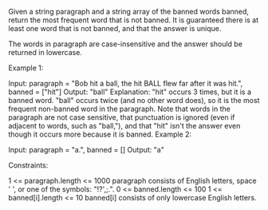 Given a string paragraph and a string array of the banned words banned, return the most frequent word that is not banned. It is guaranteed there is at least one word that is not banned, and that the answer is unique.

The words in paragraph are case-insensitive and the answer should be returned in lowercase.

 

Example 1:

Input: paragraph = "Bob hit a ball, the hit BALL flew far after it was hit.", banned = ["hit"]
Output: "ball"
Explanation: 
"hit" occurs 3 times, but it is a banned word.
"ball" occurs twice (and no other word does), so it is the most frequent non-banned word in the paragraph. 
Note that words in the paragraph are not case sensitive,
that punctuation is ignored (even if adjacent to words, such as "ball,"), 
and that "hit" isn't the answer even though it occurs more because it is banned.
Example 2:

Input: paragraph = "a.", banned = []
Output: "a"
 

Constraints:

1 <= paragraph.length <= 1000
paragraph consists of English letters, space ' ', or one of the symbols: "!?',;.".
0 <= banned.length <= 100
1 <= banned[i].length <= 10
banned[i] consists of only lowercase English letters.